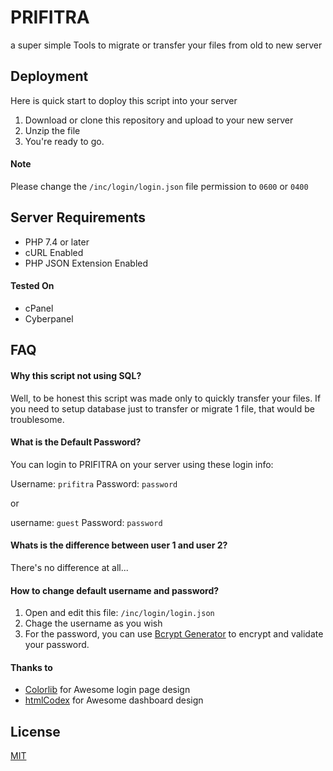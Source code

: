 
# PRIFITRA

a super simple Tools to migrate or transfer your files from old to new server

## Deployment

Here is quick start to doploy this script into your server

1. Download or clone this repository and upload to your new server
2. Unzip the file
3. You're ready to go.

#### Note
Please change the `/inc/login/login.json` file permission to `0600` or `0400`
## Server Requirements

- PHP 7.4 or later
- cURL Enabled
- PHP JSON Extension Enabled

#### Tested On
- cPanel
- Cyberpanel

## FAQ

#### Why this script not using SQL?

Well, to be honest this script was made only to quickly transfer your files. If you need to setup database just to transfer or migrate 1 file, that would be troublesome.

#### What is the Default Password?

You can login to PRIFITRA on your server using these login info:

 Username: `prifitra`
 Password: `password`

or

 username: `guest`
 Password: `password`

 #### Whats is the difference between user 1 and user 2?
There's no difference at all...

#### How to change default username and password?
1. Open and edit this file: `/inc/login/login.json`
2. Chage the username as you wish
3. For the password, you can use [Bcrypt Generator](https://bcrypt-generator.com/) to encrypt and validate your password.

#### Thanks to
- [Colorlib](https://colorlib.com/wp/template/login-form-v4/) for Awesome login page design
- [htmlCodex](https://htmlcodex.com/bootstrap-5-admin-template/) for Awesome dashboard design


## License

[MIT](https://choosealicense.com/licenses/mit/)

